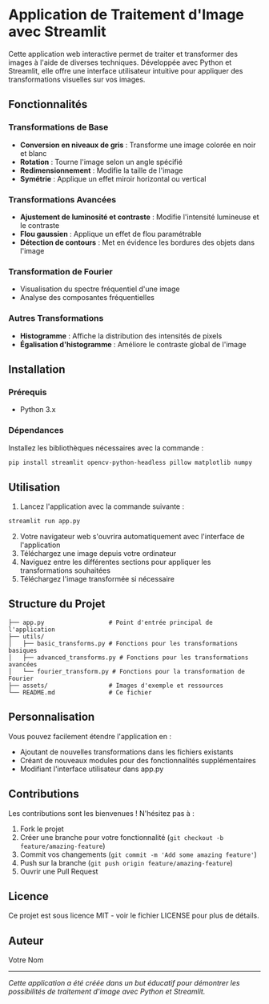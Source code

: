 # Application de Traitement d'Image avec Streamlit

Cette application web interactive permet de traiter et transformer des images à l'aide de diverses techniques. Développée avec Python et Streamlit, elle offre une interface utilisateur intuitive pour appliquer des transformations visuelles sur vos images.

## Fonctionnalités

### Transformations de Base
- **Conversion en niveaux de gris** : Transforme une image colorée en noir et blanc
- **Rotation** : Tourne l'image selon un angle spécifié
- **Redimensionnement** : Modifie la taille de l'image
- **Symétrie** : Applique un effet miroir horizontal ou vertical

### Transformations Avancées
- **Ajustement de luminosité et contraste** : Modifie l'intensité lumineuse et le contraste
- **Flou gaussien** : Applique un effet de flou paramétrable
- **Détection de contours** : Met en évidence les bordures des objets dans l'image

### Transformation de Fourier
- Visualisation du spectre fréquentiel d'une image
- Analyse des composantes fréquentielles

### Autres Transformations
- **Histogramme** : Affiche la distribution des intensités de pixels
- **Égalisation d'histogramme** : Améliore le contraste global de l'image

## Installation

### Prérequis
- Python 3.x

### Dépendances
Installez les bibliothèques nécessaires avec la commande :

```bash
pip install streamlit opencv-python-headless pillow matplotlib numpy
```

## Utilisation

1. Lancez l'application avec la commande suivante :

```bash
streamlit run app.py
```

2. Votre navigateur web s'ouvrira automatiquement avec l'interface de l'application
3. Téléchargez une image depuis votre ordinateur
4. Naviguez entre les différentes sections pour appliquer les transformations souhaitées
5. Téléchargez l'image transformée si nécessaire

## Structure du Projet

```
├── app.py                  # Point d'entrée principal de l'application
├── utils/
│   ├── basic_transforms.py # Fonctions pour les transformations basiques
│   ├── advanced_transforms.py # Fonctions pour les transformations avancées
│   └── fourier_transform.py # Fonctions pour la transformation de Fourier
├── assets/                 # Images d'exemple et ressources
└── README.md               # Ce fichier
```

## Personnalisation

Vous pouvez facilement étendre l'application en :
- Ajoutant de nouvelles transformations dans les fichiers existants
- Créant de nouveaux modules pour des fonctionnalités supplémentaires
- Modifiant l'interface utilisateur dans app.py

## Contributions

Les contributions sont les bienvenues ! N'hésitez pas à :
1. Fork le projet
2. Créer une branche pour votre fonctionnalité (`git checkout -b feature/amazing-feature`)
3. Commit vos changements (`git commit -m 'Add some amazing feature'`)
4. Push sur la branche (`git push origin feature/amazing-feature`)
5. Ouvrir une Pull Request

## Licence

Ce projet est sous licence MIT - voir le fichier LICENSE pour plus de détails.

## Auteur

Votre Nom

---

*Cette application a été créée dans un but éducatif pour démontrer les possibilités de traitement d'image avec Python et Streamlit.*